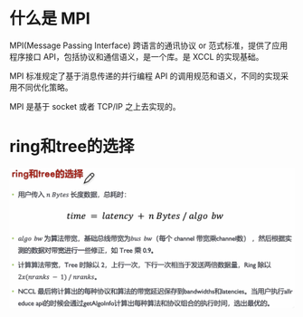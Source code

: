 # 什么是 MPI
MPI(Message Passing Interface) 跨语言的通讯协议 or 范式标准，提供了应用程序接口 API，包括协议和通信语义，是一个库。是 XCCL 的实现基础。

MPI 标准规定了基于消息传递的并行编程 API 的调用规范和语义，不同的实现采用不同优化策略。

MPI 是基于 socket 或者 TCP/IP 之上去实现的。
# ring和tree的选择
![ring-tree-choose](./ring-tree-choose.png)